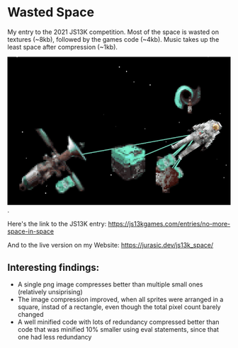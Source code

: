 # Wasted Space

My entry to the 2021 JS13K competition. Most of the space is wasted on textures (~8kb), followed by the games code (~4kb). Music takes up the least space after compression (~1kb).

![Screenshot from the game](preview_space_game.png "Screenshot from the game").

Here's the link to the JS13K entry: https://js13kgames.com/entries/no-more-space-in-space

And to the live version on my Website: https://jurasic.dev/js13k_space/

## Interesting findings:

- A single png image compresses better than multiple small ones (relatively unsiprising)
- The image compression improved, when all sprites were arranged in a square, instad of a rectangle, even though the total pixel count barely changed
- A well minified code with lots of redundancy compressed better than code that was minified 10% smaller using eval statements, since that one had less redundancy
